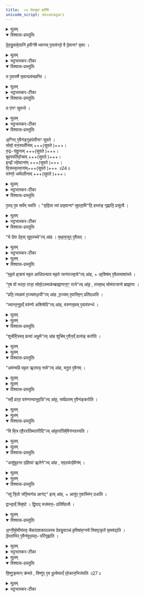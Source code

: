```yaml
---
title:  ०४ देवसुवां हवींषि
unicode_script: devanagari
---
```


<details><summary>मूलम्</summary>

दे॒व॒सु॒वामे॒तानि॑ ह॒वीꣳषि॑ भवन्ति ।
ए॒ताव॑न्तो॒ वै दे॒वानाꣳ॑ स॒वाः ।
</details>

<details open><summary>विश्वास-प्रस्तुतिः</summary>

दे॒व॒सु॒वामे॒तानि॑ ह॒वीꣳषि॑ भवन्त्य् ए॒ताव॑न्तो॒ वै दे॒वानाꣳ॑ स॒वाः ।
</details>

<details><summary>मूलम्</summary>

दे॒व॒सु॒वामे॒तानि॑ ह॒वीꣳषि॑ भवन्त्य् ए॒ताव॑न्तो॒ वै दे॒वानाꣳ॑ स॒वाः ।
</details>

<details><summary>भट्टभास्कर-टीका</summary>

1 देवसुवामित्यादि ॥ एतान्यभिषेचनीयेऽग्नीषोमीयस्य पशुपुरोडाशस्यानुनिर्वाप्याणि अष्टौ हवींषि । देवासुवां 'अग्नये गृहपतये' इत्याम्नातानाम् । एतावन्तो हि देवानां मध्ये सवा ऐश्वर्यस्यानुज्ञातारः । सौतेः पचाद्यच् । यद्वा - सववन्तः, मत्वर्थीयो लुप्यते । तद्धेतुत्वात्ताच्छब्द्यम् ।
</details>

<details open><summary>विश्वास-प्रस्तुतिः</summary>

त ए॒वास्मै॑ स॒वान्प्रय॑च्छन्ति ।
</details>

<details><summary>मूलम्</summary>

त ए॒वास्मै॑ स॒वान्प्रय॑च्छन्ति ।
</details>

<details><summary>भट्टभास्कर-टीका</summary>

त एवास्मै सवान् ऐश्वर्याणि प्रयच्छन्ति ।
</details>

<details open><summary>विश्वास-प्रस्तुतिः</summary>

त ए॑नꣳ सुवन्ते ।
</details>

<details><summary>मूलम्</summary>

त ए॑नꣳ सुवन्ते ।
</details>

<details><summary>भट्टभास्कर-टीका</summary>

ते एवैनं सुवन्ते । 'वा छन्दसि'इत्यन्तोदात्तत्वम् । सुवन्ते ईश्वरमनुजानन्ति ॥
</details>

<details open><summary>विश्वास-प्रस्तुतिः</summary>

अ॒ग्निर् ए॒वैन॑ङ्गृ॒हप॑तीनाꣳ सुवते ।   
सोमो॒ वन॒स्पती॑नाम् +++(सुवते )+++।   
रु॒द्रᳶ प॑शू॒नाम् +++(सुवते )+++।   
बृह॒स्पति॑र्वा॒चाम् +++(सुवते )+++।   
इन्द्रो॑ ज्ये॒ष्ठाना॑म् +++(सुवते )+++।  
मि॒त्रस्स॒त्याना॑म्+++(सुवते )+++ ॥24॥  
वरु॑णो॒ धर्म॑पतीनाम् +++(सुवते )+++।
</details>

<details><summary>मूलम्</summary>

अ॒ग्निर् ए॒वैन॑ङ्गृ॒हप॑तीनाꣳ सुवते ।   
सोमो॒ वन॒स्पती॑नाम् +++(सुवते )+++।   
रु॒द्रᳶ प॑शू॒नाम् +++(सुवते )+++।   
बृह॒स्पति॑र्वा॒चाम् +++(सुवते )+++।   
इन्द्रो॑ ज्ये॒ष्ठाना॑म् +++(सुवते )+++।  
मि॒त्रस्स॒त्याना॑म्+++(सुवते )+++ ॥24॥  
वरु॑णो॒ धर्म॑पतीनाम् +++(सुवते )+++।
</details>

<details><summary>भट्टभास्कर-टीका</summary>

2 कः कस्येत्याह - अग्निरेवेत्यादि ॥ गृहपतीनामीश्वरमेनमनुजानात्यग्निः । सोमो वनस्पतीनामिति ।
</details>

<details open><summary>विश्वास-प्रस्तुतिः</summary>

ए॒तद् ए॒व सर्व॑म् भवति ।
"स॒वि॒ता त्वा॑ प्रस॒वानाꣳ॑ सुवता॒मि"ति॒ हस्त॑ङ् गृह्णाति॒ प्रसू॑त्यै ।  
</details>

<details><summary>मूलम्</summary>

ए॒तद् ए॒व सर्व॑म् भवति ।
"स॒वि॒ता त्वा॑ प्रस॒वानाꣳ॑ सुवता॒मि"ति॒ हस्त॑ङ् गृह्णाति॒ प्रसू॑त्यै ।  
</details>

<details><summary>भट्टभास्कर-टीका</summary>

एतदेवेति । एतत्सर्वमवितथं भवत्येव । तत्सर्वमैश्वर्यं यजमानः प्राप्तोत्येव ।
</details>

<details open><summary>विश्वास-प्रस्तुतिः</summary>

"ये दे॑वा देव॒स् सुव॒स्स्थे"त्य् आ॑ह । य॒था॒य॒जुर् ए॒वैतत् ।
</details>

<details><summary>मूलम्</summary>

"ये दे॑वा देव॒स् सुव॒स्स्थे"त्य् आ॑ह । य॒था॒य॒जुर् ए॒वैतत् ।
</details>

<details><summary>भट्टभास्कर-टीका</summary>

देवत्वमैश्वर्यविशेषं यजमानस्यानुजानन्तीति देवसुवोऽग्न्यादयः ॥
</details>


<details><summary>मूलम्</summary>

म॒ह॒ते क्ष॒त्राय॑ मह॒त आधि॑पत्याय मह॒ते जान॑राज्या॒येत्या॑ह ।
आ॒शिष॑मे॒वैतामाशा॑स्ते ।

ए॒ष वो॑ भरता॒ राजा॒ सोमो॒ऽस्माक॑म्ब्राह्म॒णाना॒ꣳ॒ राजेत्या॑ह ।
तस्मा॒थ्सोम॑राजानो ब्राह्म॒णाः ।

प्रति॒ त्यन्नाम॑ रा॒ज्यम॑धा॒यीत्या॑ह ॥25॥  
रा॒ज्यमे॒वास्मि॒न्प्रति॑दधाति ।

स्वान्त॒नुव॒व्ँवरु॑णो अशिश्रे॒दित्या॑ह ।
व॒रु॒ण॒स॒वमे॒वाव॑रुन्धे ।
</details>

<details open><summary>विश्वास-प्रस्तुतिः</summary>

"म॒ह॒ते क्ष॒त्राय॑ मह॒त आधि॑पत्याय मह॒ते जान॑राज्या॒ये"त्य् आ॑ह, + आ॒शिष॑म् ए॒वैतामाशा॑स्ते ।

"ए॒ष वो॑ भरता॒ राजा॒ सोमो॒ऽस्माक॑म्ब्राह्म॒णाना॒ꣳ॒ राजे"त्य् आ॑ह॒ , तस्मा॒थ् सोम॑राजानो ब्राह्म॒णाः ।

"प्रति॒ त्यन्नाम॑ रा॒ज्यम॑धा॒यी"त्य् आ॑ह ,रा॒ज्यम् ए॒वास्मि॒न् प्रति॑दधाति ।

"स्वान्त॒नुव॒व्ँ वरु॑णो अशिश्रेदि"त्य् आ॑ह, वरुणस॒वम् ए॒वाव॑रुन्धे ।
</details>

<details><summary>मूलम्</summary>

"म॒ह॒ते क्ष॒त्राय॑ मह॒त आधि॑पत्याय मह॒ते जान॑राज्या॒ये"त्य् आ॑ह, + आ॒शिष॑म् ए॒वैतामाशा॑स्ते ।

"ए॒ष वो॑ भरता॒ राजा॒ सोमो॒ऽस्माक॑म्ब्राह्म॒णाना॒ꣳ॒ राजे"त्य् आ॑ह॒ , तस्मा॒थ् सोम॑राजानो ब्राह्म॒णाः ।

"प्रति॒ त्यन्नाम॑ रा॒ज्यम॑धा॒यी"त्य् आ॑ह ,रा॒ज्यम् ए॒वास्मि॒न् प्रति॑दधाति ।

"स्वान्त॒नुव॒व्ँ वरु॑णो अशिश्रेदि"त्य् आ॑ह, वरुणस॒वम् ए॒वाव॑रुन्धे ।
</details>


<details><summary>मूलम्</summary>

शुचे॑र्मि॒त्रस्य॒ व्रत्या॑ अभू॒मेत्या॑ह । शुचि॑मे॒वैन॒व्ँव्रत्य॑ङ्करोति ।
</details>

<details open><summary>विश्वास-प्रस्तुतिः</summary>

"शुचे॑र्मि॒त्रस्य॒ व्रत्या॑ अभू॒मे"त्य् आ॑ह शुचि॑म् ए॒वैन॒व्ँ व्रत्य॑ङ् करोति ।
</details>

<details><summary>मूलम्</summary>

"शुचे॑र्मि॒त्रस्य॒ व्रत्या॑ अभू॒मे"त्य् आ॑ह शुचि॑म् ए॒वैन॒व्ँ व्रत्य॑ङ् करोति ।
</details>


<details><summary>मूलम्</summary>

अम॑न्महि मह॒त ऋ॒तस्य॒ नामेत्या॑ह ।
म॒नु॒त ए॒वैन॑म् ।
</details>

<details open><summary>विश्वास-प्रस्तुतिः</summary>

"अम॑न्महि मह॒त ऋ॒तस्य॒ नामे"त्य् आ॑ह, मनु॒त ए॒वैन॑म् ।
</details>

<details><summary>मूलम्</summary>

"अम॑न्महि मह॒त ऋ॒तस्य॒ नामे"त्य् आ॑ह, मनु॒त ए॒वैन॑म् ।
</details>


<details><summary>मूलम्</summary>

सर्वे॒ व्राता॒ वरु॑णस्याभूव॒न्नित्या॑ह ।
सर्व॑व्रातमे॒वैन॑ङ्करोति ।
</details>

<details open><summary>विश्वास-प्रस्तुतिः</summary>

"सर्वे॒ व्राता॒ वरु॑णस्याभूव॒न्नि"त्य् आ॑ह॒,  सर्व॑व्रातम् ए॒वैन॑ङ्करोति ।
</details>

<details><summary>मूलम्</summary>

"सर्वे॒ व्राता॒ वरु॑णस्याभूव॒न्नि"त्य् आ॑ह॒,  सर्व॑व्रातम् ए॒वैन॑ङ्करोति ।
</details>


<details><summary>मूलम्</summary>

वि मि॒त्र एवै॒ररा॑तिमतारी॒दित्या॑ह ॥26॥  
अरा॑तिमै॒वैन॑न्तारयति ।
</details>

<details open><summary>विश्वास-प्रस्तुतिः</summary>

"वि मि॒त्र एवै॒ररा॑तिमता॑रीदि"त्य् आ॑हा॒रा॑तिमै॒वैन॑न्तारयति ।
</details>

<details><summary>मूलम्</summary>

"वि मि॒त्र एवै॒ररा॑तिमता॑रीदि"त्य् आ॑हा॒रा॑तिमै॒वैन॑न्तारयति ।
</details>


<details><summary>मूलम्</summary>

असू॑षुदन्त य॒ज्ञिया॑ ऋ॒तेनेत्या॑ह ।
स्व॒दय॑त्ये॒वैन॑म् ।
</details>

<details open><summary>विश्वास-प्रस्तुतिः</summary>

"असू॑षुदन्त य॒ज्ञिया॑ ऋ॒तेने"त्य् आ॑ह , स्व॒दय॑त्ये॒वैन॑म् ।
</details>

<details><summary>मूलम्</summary>

"असू॑षुदन्त य॒ज्ञिया॑ ऋ॒तेने"त्य् आ॑ह , स्व॒दय॑त्ये॒वैन॑म् ।
</details>


<details><summary>मूलम्</summary>

व्यु॑ त्रि॒तो ज॑रि॒माण॑न्न आन॒डित्या॑ह ।
आयु॑रे॒वास्मि॑न्दधाति ।
</details>

<details open><summary>विश्वास-प्रस्तुतिः</summary>

"व्यु॑ त्रि॒तो ज॑रि॒माण॑न्न आन॑ट्" इत्य् आ॑ह, + आयु॑र् ए॒वास्मि॑न् दधाति ।

द्वाभ्या॒व्ँ विमृ॑ष्टे । द्वि॒पाद् यज॑मान॒ᳶ प्रति॑ष्ठित्यै ।
</details>

<details><summary>मूलम्</summary>

"व्यु॑ त्रि॒तो ज॑रि॒माण॑न्न आन॑ट्" इत्य् आ॑ह, + आयु॑र् ए॒वास्मि॑न् दधाति ।

द्वाभ्या॒व्ँ विमृ॑ष्टे । द्वि॒पाद् यज॑मान॒ᳶ प्रति॑ष्ठित्यै ।
</details>

<details open><summary>विश्वास-प्रस्तुतिः</summary>

अ॒ग्नी॒षो॒मीय॑स्य॒ चैका॑दशकपालस्य देवसु॒वाञ्च॑ ह॒विषा॑म॒ग्नये॑ स्विष्ट॒कृते॑ स॒मव॑द्यति ।  
दे॒वता॑भिर् ए॒वैन॑मुभ॒यत॒ᳶ परि॑गृह्णाति ।
</details>

<details><summary>मूलम्</summary>

अ॒ग्नी॒षो॒मीय॑स्य॒ चैका॑दशकपालस्य देवसु॒वाञ्च॑ ह॒विषा॑म॒ग्नये॑ स्विष्ट॒कृते॑ स॒मव॑द्यति ।  
दे॒वता॑भिर् ए॒वैन॑मुभ॒यत॒ᳶ परि॑गृह्णाति ।
</details>

<details><summary>भट्टभास्कर-टीका</summary>

3 पशुपुरोडाशस्विष्टकृतः अग्नीषोमीयस्य चेत्यादि समवद्यति अग्नीषोमीयतंत्रत्वमेतेन देवसुवां दर्शयति ॥
</details>


<details><summary>मूलम्</summary>

वि॒ष्णु॒क्र॒मान्क्र॑मते ।
विष्णु॑रे॒व भू॒त्वेमाल्ँ लो॒कान॒भिज॑यति ॥27॥
</details>

<details open><summary>विश्वास-प्रस्तुतिः</summary>

वि॒ष्णु॒क्र॒मान् क्र॑मते , विष्णु॑र् ए॒व भू॒त्वेमाल्ँ लो॒कान॒भिज॑यति ॥27॥  
</details>

<details><summary>मूलम्</summary>

वि॒ष्णु॒क्र॒मान् क्र॑मते , विष्णु॑र् ए॒व भू॒त्वेमाल्ँ लो॒कान॒भिज॑यति ॥27॥  
</details>

<details><summary>भट्टभास्कर-टीका</summary>

4 विष्णुक्रमानिति ॥ 'विष्णोः क्रमोसि विष्णोः क्रान्तमसि' इत्यादिना ॥


इति सप्तमे चतुर्थोऽनुवाकः ॥  

</details>

